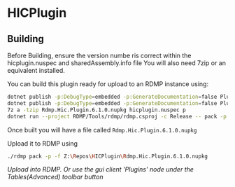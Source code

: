 # HICPlugin

## Building
Before Building, ensure the version numbe ris correct within the hicplugin.nuspec and sharedAssembly.info file
You will also need 7zip or an equivalent installed.

You can build this plugin ready for upload to an RDMP instance using:

```bash
dotnet publish -p:DebugType=embedded -p:GenerateDocumentation=false Plugin/windows/windows.csproj -c Release -o p/windows
dotnet publish -p:DebugType=embedded -p:GenerateDocumentation=false Plugin/main/main.csproj -c Release -o p/main
7z a -tzip Rdmp.Hic.Plugin.6.1.0.nupkg hicplugin.nuspec p
dotnet run --project RDMP/Tools/rdmp/rdmp.csproj -c Release -- pack -p --file Rdmp.Hic.Plugin.6.1.0.nupkg --dir yaml
```

Once built you will have a file called `Rdmp.Hic.Plugin.6.1.0.nupkg` 

Upload it to RDMP using

```bash
./rdmp pack -p -f Z:\Repos\HICPlugin\Rdmp.Hic.Plugin.6.1.0.nupkg
```
_Upload into RDMP. Or use the gui client 'Plugins' node under the Tables(Advanced) toolbar button_

